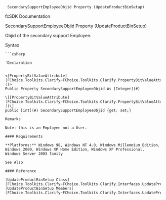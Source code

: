 ﻿     SecondarySupportEmployeeObjid Property (UpdateProductBinSetup)                                                   

fcSDK Documentation

SecondarySupportEmployeeObjid Property (UpdateProductBinSetup)

Objid of the secondary support Employee.

Syntax

```vbnet
```csharp

'Declaration
 

<[PropertyBitValueAttribute](FChoice.Toolkits.Clarify~FChoice.Toolkits.Clarify.PropertyBitValueAttribute.md)()>
Public Property SecondarySupportEmployeeObjid As [Integer](#)

\[[PropertyBitValueAttribute](FChoice.Toolkits.Clarify~FChoice.Toolkits.Clarify.PropertyBitValueAttribute.md)()\]
public [int](#) SecondarySupportEmployeeObjid {get; set;}

Remarks

Note: this is an Employee not a User.

#### Requirements

**Platforms:** Windows 98, Windows NT 4.0, Windows Millennium Edition, Windows 2000, Windows XP Home Edition, Windows XP Professional, Windows Server 2003 family

See Also

#### Reference

[UpdateProductBinSetup Class](FChoice.Toolkits.Clarify~FChoice.Toolkits.Clarify.Interfaces.UpdateProductBinSetup.md)  
[UpdateProductBinSetup Members](FChoice.Toolkits.Clarify~FChoice.Toolkits.Clarify.Interfaces.UpdateProductBinSetup_members.md)